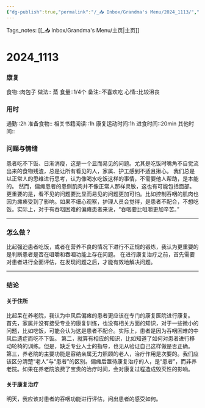 ```yaml
---
{"dg-publish":true,"permalink":"/_📥 Inbox/Grandma's Menu/2024_1113/","tags":["🏥","养老院"]}
---
```


 Tags_notes: [[_📥 Inbox/Grandma's Menu/主页\|主页]]
# 2024_1113
### 康复
食物::肉包子
做法:: 蒸
食量::1/4个
备注::不喜欢吃
心情::比较沮丧

### 用时
通勤::2h
准备食物::
相关书籍阅读::1h
康复运动时间:1h
进食时间::20min
其他时间::
### 问题与情绪
患者吃不下饭、日渐消瘦，这是一个显而易见的问题。尤其是吃饭时嘴角不自觉流出来的食物残渣，总是让所有看见的人，家属、护工感到不适且揪心。
我们总是以正常人的思维进行思考，认为像喝水吃饭这样的事情，不需要他人帮助，是本能的。
然而，偏瘫患者的患侧肌肉并不像正常人那样灵敏，这也有可能包括面部。
更重要的是，看不见的问题要比显而易见的问题更加可怕。比如控制吞咽的肌肉也因为瘫痪受到了影响。如果不细心观察，护理人员会觉得，是患者不配合，不想吃饭。实际上，对于有吞咽困难的偏瘫患者来说，“吞咽要比咀嚼更加辛苦。”

___
### 怎么做？
比起强迫患者吃饭，或者在营养不良的情况下进行不正规的锻炼，我认为更重要的是判断患者是否在咀嚼和吞咽功能上存在问题。
在进行康复治疗之前，首先需要对患者进行全面评估，在发现问题之后，才能有效地解决问题。

---
### 结论
#### 关于住所
比起呆在养老院，我认为中风后偏瘫的患者更应该在专门的康复医院进行康复。
首先，家属并没有接受专业的康复训练，也没有相关方面的知识，对于一些微小的问题，比如吃饭，可能会认为这是患者不配合。实际上，患者是因为吞咽困难的中风后遗症而吃不下饭。
第二，就算有相应的知识，比如知道了如何对患者进行移动轮椅的训练。但是，缺乏专业人士的指导，也无从验证自己这样做是否正确。
第三，养老院的主要功能是容纳亲属无力照顾的老人，治疗作用是次要的。我们应该区分清楚“老人”与“患者”的区别。偏瘫后亟待康复治疗的人，是“患者”，而非养老院。如果在养老院浪费了宝贵的治疗时间，会对康复过程造成毁灭性的影响。
#### 关于康复治疗
明天，我应该对患者的吞咽功能进行评估，问出患者的感受如何。